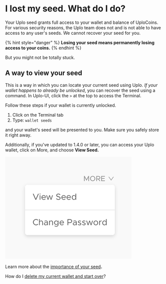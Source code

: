 # I lost my seed. What do I do?

Your Uplo seed grants full access to your wallet and balance of UploCoins. For various security reasons, the Uplo team does not and is not able to have access to any user's seeds. We cannot recover your seed for you.

{% hint style="danger" %}
**Losing your seed means permanently losing access to your coins.**
{% endhint %}

But you might not be totally stuck.

## A way to view your seed

This is a way in which you can locate your current seed using Uplo. _If your wallet happens to already be unlocked_, you can recover the seed using a command. In Uplo-UI, click the `>` at the top to access the Terminal.

Follow these steps if your wallet is currently unlocked.

1. Click on the Terminal tab
2. Type: `wallet seeds`

and your wallet's seed will be presented to you. Make sure you safely store it right away.

Additionally, if you've updated to 1.4.0 or later, you can access your Uplo wallet, click on More, and choose **View Seed.**

![](../../.gitbook/assets/wallet-2%20%282%29%20%283%29%20%282%29.png)

Learn more about the [importance of your seed](../the-importance-of-your-seed.md)**.**

How do I [delete my current wallet and start over](delete-your-seed-and-make-a-new-one.md)?

